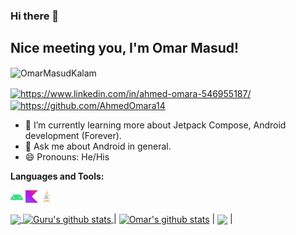 
### Hi there 👋

## Nice meeting you, I'm Omar Masud!

<p><img align="center" src="https://komarev.com/ghpvc/?username=OmarMasudKalam" alt="OmarMasudKalam" /></p>

<a href="https://linkedin.com/in/OmarMasudKalam/" target="blank"><img align="center" src="https://cdn.jsdelivr.net/npm/simple-icons@3.0.1/icons/linkedin.svg" alt="https://www.linkedin.com/in/ahmed-omara-546955187/" height="30" width="40" /></a>
<a href="https://github.com/OmarMasudKalam" target="blank"><img align="center" src="https://cdn.jsdelivr.net/npm/simple-icons@3.0.1/icons/github.svg" alt="https://github.com/AhmedOmara14" height="30" width="40" /></a>
</p>

- 🌱 I’m currently learning more about Jetpack Compose, Android development (Forever).
- 💬 Ask me about Android in general.
- 😄 Pronouns: He/His



**Languages and Tools:**  

<code><img height="20" src="https://raw.githubusercontent.com/github/explore/80688e429a7d4ef2fca1e82350fe8e3517d3494d/topics/android/android.png"></code>
<code><img height="20" src="https://raw.githubusercontent.com/github/explore/80688e429a7d4ef2fca1e82350fe8e3517d3494d/topics/kotlin/kotlin.png"></code>
<code><img height="20" src="https://raw.githubusercontent.com/github/explore/80688e429a7d4ef2fca1e82350fe8e3517d3494d/topics/java/java.png"></code>

 <a href="https://github.com/Omarmasudkalam">
   <img align="center" src="https://github-readme-stats.vercel.app/api/top-langs/?username=OmarMasudKalam&theme=light&hide_langs_below=1" />
 </a>
 <a href="https://github.com/OmarMasudKalam">
  <img align="center" src="https://github-readme-stats.vercel.app/api?username=OmarMasudKalam&show_icons=true&theme=light&line_height=27" alt="Guru's github stats"/>
 </a>
 | <a href="https://github.com/OmarMasudKalam/github-readme-stats"><img align="center" src="https://github-readme-stats.vercel.app/api?username=OmarMasudKalam&show_icons=true&include_all_commits=true&theme=buefy&hide_border=true" alt="Omar's github stats" /></a> | <a href="https://github.com/OmarMasudKalam/github-readme-stats"><img align="center" src="https://github-readme-stats.vercel.app/api/top-langs/?username=OmarMasudKalam&layout=compact&theme=buefy&hide_border=true" /></a> |

<br />
<br />
<div align="center">
</div>



